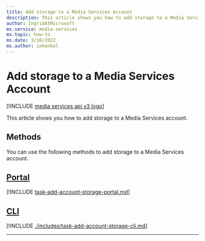 ```yaml
---
title: Add storage to a Media Services Account
description: This article shows you how to add storage to a Media Services account.
author: IngridAtMicrosoft
ms.service: media-services
ms.topic: how-to
ms.date: 3/16/2022
ms.author: inhenkel
---
```

# Add storage to a Media Services Account

[!INCLUDE [media services api v3 logo](./includes/v3-hr.md)]

This article shows you how to add storage to a Media Services account.

## Methods

You can use the following methods to add storage to a Media Services account.

## [Portal](#tab/portal/)

[!INCLUDE [task-add-account-storage-portal.md](./includes/task-add-account-storage-portal.md)]

## [CLI](#tab/cli/)

[!INCLUDE [./includes/task-add-account-storage-cli.md](./includes/task-add-account-storage-cli.md)]

---
